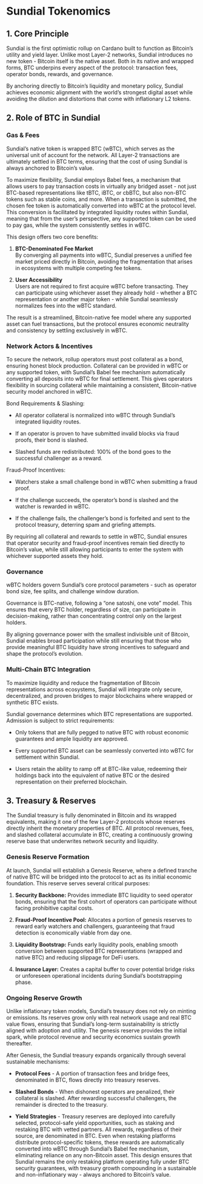 # **Sundial Tokenomics**

## **1\. Core Principle**

Sundial is the first optimistic rollup on Cardano built to function as Bitcoin’s utility and yield layer. Unlike most Layer-2 networks, Sundial introduces no new token \- Bitcoin itself is the native asset. Both in its native and wrapped forms, BTC underpins every aspect of the protocol: transaction fees, operator bonds, rewards, and governance.

By anchoring directly to Bitcoin’s liquidity and monetary policy, Sundial achieves economic alignment with the world’s strongest digital asset while avoiding the dilution and distortions that come with inflationary L2 tokens.

## **2\. Role of BTC in Sundial**

### Gas & Fees

Sundial’s native token is wrapped BTC (wBTC), which serves as the universal unit of account for the network. All Layer-2 transactions are ultimately settled in BTC terms, ensuring that the cost of using Sundial is always anchored to Bitcoin’s value.

To maximize flexibility, Sundial employs Babel fees, a mechanism that allows users to pay transaction costs in virtually any bridged asset \- not just BTC-based representations like tBTC, iBTC, or cbBTC, but also non-BTC tokens such as stable coins, and more. When a transaction is submitted, the chosen fee token is automatically converted into wBTC at the protocol level. This conversion is facilitated by integrated liquidity routes within Sundial, meaning that from the user’s perspective, any supported token can be used to pay gas, while the system consistently settles in wBTC.

This design offers two core benefits:

1. **BTC-Denominated Fee Market**  
   By converging all payments into wBTC, Sundial preserves a unified fee market priced directly in Bitcoin, avoiding the fragmentation that arises in ecosystems with multiple competing fee tokens.

2. **User Accessibility**  
   Users are not required to first acquire wBTC before transacting. They can participate using whichever asset they already hold \- whether a BTC representation or another major token \- while Sundial seamlessly normalizes fees into the wBTC standard.

The result is a streamlined, Bitcoin-native fee model where any supported asset can fuel transactions, but the protocol ensures economic neutrality and consistency by settling exclusively in wBTC.

### Network Actors & Incentives

To secure the network, rollup operators must post collateral as a bond, ensuring honest block production. Collateral can be provided in wBTC or any supported token, with Sundial’s Babel fee mechanism automatically converting all deposits into wBTC for final settlement. This gives operators flexibility in sourcing collateral while maintaining a consistent, Bitcoin-native security model anchored in wBTC.

Bond Requirements & Slashing:

- All operator collateral is normalized into wBTC through Sundial’s integrated liquidity routes.

- If an operator is proven to have submitted invalid blocks via fraud proofs, their bond is slashed.

- Slashed funds are redistributed: 100% of the bond goes to the successful challenger as a reward.

Fraud-Proof Incentives:

- Watchers stake a small challenge bond in wBTC when submitting a fraud proof.

- If the challenge succeeds, the operator’s bond is slashed and the watcher is rewarded in wBTC.

- If the challenge fails, the challenger’s bond is forfeited and sent to the protocol treasury, deterring spam and griefing attempts.

By requiring all collateral and rewards to settle in wBTC, Sundial ensures that operator security and fraud-proof incentives remain tied directly to Bitcoin’s value, while still allowing participants to enter the system with whichever supported assets they hold.

### Governance

wBTC holders govern Sundial’s core protocol parameters \- such as operator bond size, fee splits, and challenge window duration.

Governance is BTC-native, following a “one satoshi, one vote” model. This ensures that every BTC holder, regardless of size, can participate in decision-making, rather than concentrating control only on the largest holders.

By aligning governance power with the smallest indivisible unit of Bitcoin, Sundial enables broad participation while still ensuring that those who provide meaningful BTC liquidity have strong incentives to safeguard and shape the protocol’s evolution.

### Multi-Chain BTC Integration

To maximize liquidity and reduce the fragmentation of Bitcoin representations across ecosystems, Sundial will integrate only secure, decentralized, and proven bridges to major blockchains where wrapped or synthetic BTC exists.

Sundial governance determines which BTC representations are supported. Admission is subject to strict requirements:

- Only tokens that are fully pegged to native BTC with robust economic guarantees and ample liquidity are approved.

- Every supported BTC asset can be seamlessly converted into wBTC for settlement within Sundial.

- Users retain the ability to ramp off at BTC-like value, redeeming their holdings back into the equivalent of native BTC or the desired representation on their preferred blockchain.

## **3\. Treasury & Reserves**

The Sundial treasury is fully denominated in Bitcoin and its wrapped equivalents, making it one of the few Layer-2 protocols whose reserves directly inherit the monetary properties of BTC. All protocol revenues, fees, and slashed collateral accumulate in BTC, creating a continuously growing reserve base that underwrites network security and liquidity.

### **Genesis Reserve Formation**

At launch, Sundial will establish a Genesis Reserve, where a defined tranche of native BTC will be bridged into the protocol to act as its initial economic foundation. This reserve serves several critical purposes:

1. **Security Backbone:** Provides immediate BTC liquidity to seed operator bonds, ensuring that the first cohort of operators can participate without facing prohibitive capital costs.

2. **Fraud-Proof Incentive Pool:** Allocates a portion of genesis reserves to reward early watchers and challengers, guaranteeing that fraud detection is economically viable from day one.

3. **Liquidity Bootstrap:** Funds early liquidity pools, enabling smooth conversion between supported BTC representations (wrapped and native BTC) and reducing slippage for DeFi users.

4. **Insurance Layer:** Creates a capital buffer to cover potential bridge risks or unforeseen operational incidents during Sundial’s bootstrapping phase.

### **Ongoing Reserve Growth**

Unlike inflationary token models, Sundial’s treasury does not rely on minting or emissions. Its reserves grow only with real network usage and real BTC value flows, ensuring that Sundial’s long-term sustainability is strictly aligned with adoption and utility. The genesis reserve provides the initial spark, while protocol revenue and security economics sustain growth thereafter.

After Genesis, the Sundial treasury expands organically through several sustainable mechanisms:

- **Protocol Fees** \- A portion of transaction fees and bridge fees, denominated in BTC, flows directly into treasury reserves.

- **Slashed Bonds** \- When dishonest operators are penalized, their collateral is slashed. After rewarding successful challengers, the remainder is directed to the treasury.

- **Yield Strategies** \- Treasury reserves are deployed into carefully selected, protocol-safe yield opportunities, such as staking and restaking BTC with vetted partners. All rewards, regardless of their source, are denominated in BTC. Even when restaking platforms distribute protocol-specific tokens, these rewards are automatically converted into wBTC through Sundial’s Babel fee mechanism, eliminating reliance on any non-Bitcoin asset. This design ensures that Sundial remains the only restaking platform operating fully under BTC security guarantees, with treasury growth compounding in a sustainable and non-inflationary way \- always anchored to Bitcoin’s value.
